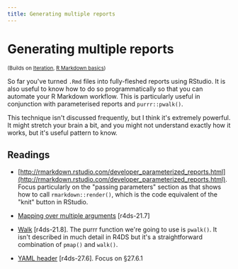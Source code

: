 ```yaml
---
title: Generating multiple reports
---
```


<!-- Generated automatically from report-generation.yml. Do not edit by hand -->

# Generating multiple reports
<small>(Builds on [Iteration](iteration.md), [R Markdown basics](rmarkdown-basics.md))</small>

So far you've turned `.Rmd` files into fully-fleshed reports using
RStudio. It is also useful to know how to do so programmatically so that
you can automate your R Markdown workflow. This is particularly useful
in conjunction with parameterised reports and `purrr::pwalk()`.

This technique isn't discussed frequently, but I think it's extremely
powerful. It might stretch your brain a bit, and you might not understand
exactly how it works, but it's useful pattern to know.

## Readings

  * [http://rmarkdown.rstudio.com/developer_parameterized_reports.html](http://rmarkdown.rstudio.com/developer_parameterized_reports.html).
    Focus particularly on the "passing parameters" section as that shows how to
    call `rmarkdown::render()`, which is the code equivalent of the "knit"
    button in RStudio.

  * [Mapping over multiple arguments](http://r4ds.had.co.nz/iteration.html#mapping-over-multiple-arguments) [r4ds-21.7]

  * [Walk](http://r4ds.had.co.nz/iteration.html#walk) [r4ds-21.8].
    The purrr function we're going to use is `pwalk()`. It isn't described in
    much detail in R4DS but it's a straightforward combination of `pmap()` and
    `walk()`.

  * [YAML header](http://r4ds.had.co.nz/r-markdown.html#yaml-header) [r4ds-27.6].
    Focus on §27.6.1



